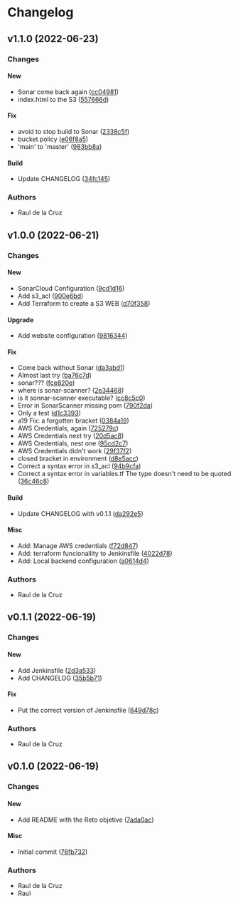 # Changelog

## v1.1.0 (2022-06-23)

### Changes

#### New

* Sonar come back again ([cc04981](https://github.com/rcruz63/RetoGitOps/commit/cc04981))
* index.html to the S3 ([557666d](https://github.com/rcruz63/RetoGitOps/commit/557666d))

#### Fix

* avoid to stop build to Sonar ([2338c5f](https://github.com/rcruz63/RetoGitOps/commit/2338c5f))
* bucket policy ([e06f8a5](https://github.com/rcruz63/RetoGitOps/commit/e06f8a5))
* 'main' to 'master' ([983bb8a](https://github.com/rcruz63/RetoGitOps/commit/983bb8a))

#### Build

* Update CHANGELOG ([34fc145](https://github.com/rcruz63/RetoGitOps/commit/34fc145))

### Authors

* Raul de la Cruz

## v1.0.0 (2022-06-21)

### Changes

#### New

* SonarCloud Configuration ([9cd1d16](https://github.com/rcruz63/RetoGitOps/commit/9cd1d16))
* Add s3_acl ([900e6bd](https://github.com/rcruz63/RetoGitOps/commit/900e6bd))
* Add Terraform to create a S3 WEB ([d70f358](https://github.com/rcruz63/RetoGitOps/commit/d70f358))

#### Upgrade

* Add website configuration ([9816344](https://github.com/rcruz63/RetoGitOps/commit/9816344))

#### Fix

* Come back without Sonar ([da3abd1](https://github.com/rcruz63/RetoGitOps/commit/da3abd1))
* Almost last try ([ba76c7d](https://github.com/rcruz63/RetoGitOps/commit/ba76c7d))
* sonar??? ([fce820e](https://github.com/rcruz63/RetoGitOps/commit/fce820e))
* where is sonar-scanner? ([2e34468](https://github.com/rcruz63/RetoGitOps/commit/2e34468))
* is it sonnar-scanner executable? ([cc8c5c0](https://github.com/rcruz63/RetoGitOps/commit/cc8c5c0))
* Error in SonarScanner missing pom ([790f2da](https://github.com/rcruz63/RetoGitOps/commit/790f2da))
* Only a test ([d1c3393](https://github.com/rcruz63/RetoGitOps/commit/d1c3393))
* a19 Fix: a forgotten bracket ([0384a19](https://github.com/rcruz63/RetoGitOps/commit/0384a19))
* AWS Credentials, again ([725279c](https://github.com/rcruz63/RetoGitOps/commit/725279c))
* AWS Credentials next try ([20d5ac8](https://github.com/rcruz63/RetoGitOps/commit/20d5ac8))
* AWS Credentials, nest one ([95cd2c7](https://github.com/rcruz63/RetoGitOps/commit/95cd2c7))
* AWS Credentials didn't work ([29f37f2](https://github.com/rcruz63/RetoGitOps/commit/29f37f2))
* closed bracket in environment ([d8e5acc](https://github.com/rcruz63/RetoGitOps/commit/d8e5acc))
* Correct a syntax error in s3_acl ([94b9cfa](https://github.com/rcruz63/RetoGitOps/commit/94b9cfa))
* Correct a syntax error in variables.tf The type doesn't need to be quoted ([36c46c8](https://github.com/rcruz63/RetoGitOps/commit/36c46c8))

#### Build

* Update CHANGELOG with v0.1.1 ([da292e5](https://github.com/rcruz63/RetoGitOps/commit/da292e5))

#### Misc

* Add: Manage AWS credentials ([f72d847](https://github.com/rcruz63/RetoGitOps/commit/f72d847))
* Add: terraform funcionallity to Jenkinsfile ([4022d78](https://github.com/rcruz63/RetoGitOps/commit/4022d78))
* Add: Local backend configuration ([a0614d4](https://github.com/rcruz63/RetoGitOps/commit/a0614d4))

### Authors

* Raul de la Cruz

## v0.1.1 (2022-06-19)

### Changes

#### New

* Add Jenkinsfile ([2d3a533](https://github.com/rcruz63/RetoGitOps/commit/2d3a533))
* Add CHANGELOG ([35b5b71](https://github.com/rcruz63/RetoGitOps/commit/35b5b71))

#### Fix

* Put the correct version of Jenkinsfile ([649d78c](https://github.com/rcruz63/RetoGitOps/commit/649d78c))

### Authors

* Raul de la Cruz

## v0.1.0 (2022-06-19)

### Changes

#### New

* Add README with the Reto objetive ([7ada0ac](https://github.com/rcruz63/RetoGitOps/commit/7ada0ac))

#### Misc

* Initial commit ([76fb732](https://github.com/rcruz63/RetoGitOps/commit/76fb732))

### Authors

* Raul de la Cruz
* Raul

